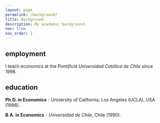 ```yaml
---
layout: page
permalink: /background/
title: Background
description: My academic background.
nav: true
nav_order: 2
---
```


## employment

I teach economics at the _Pontificia Universidad Católica de Chile_ since 1998.

## education

**Ph.D. in Economics** - University of California, Los Angeles (UCLA), USA (1998).


**B.A. in Economics** - _Universidad de Chile_, Chile (1990).

